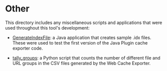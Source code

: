 # Other

This directory includes any miscellaneous scripts and applications that were used throughout this tool's development:

* [GenerateIndexFile](JavaPlugin/GenerateIndexFile.java): a Java application that creates sample .idx files. These were used to test the first version of the Java Plugin cache exporter code.

* [tally_groups](TallyGroups/tally_groups.py): a Python script that counts the number of different file and URL groups in the CSV files generated by the Web Cache Exporter.
